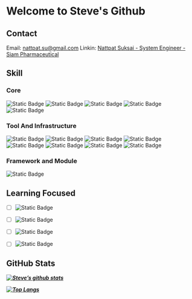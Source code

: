 # Welcome to Steve's Github

## Contact
Email: nattpat.su@gmail.com
Linkin: [Nattpat Suksai - System Engineer - Siam Pharmaceutical](https://th.linkedin.com/in/nattpat-suksai-4a36562aa)

## Skill
### Core
![Static Badge](https://img.shields.io/badge/HTML-%23E34F26?style=for-the-badge&logo=html5&labelColor=black) ![Static Badge](https://img.shields.io/badge/CSS3-%231572B6?style=for-the-badge&logo=css3&labelColor=black) ![Static Badge](https://img.shields.io/badge/Javasrcipt-yellow?style=for-the-badge&logo=javascript&labelColor=black)
![Static Badge](https://img.shields.io/badge/Python-%233776AB?style=for-the-badge&logo=Python&labelColor=black) ![Static Badge](https://img.shields.io/badge/Powershell-%230277bd?style=for-the-badge&labelColor=black)
### Tool And Infrastructure
 ![Static Badge](https://img.shields.io/badge/Git-%23F05032?style=for-the-badge&logo=git&labelColor=black) ![Static Badge](https://img.shields.io/badge/Github-%23181717?style=for-the-badge&logo=github&labelColor=black) ![Static Badge](https://img.shields.io/badge/Figma-%23F24E1E?style=for-the-badge&logo=figma&labelColor=black) ![Static Badge](https://img.shields.io/badge/Docker-%232496ED?style=for-the-badge&logo=docker&labelColor=black) ![Static Badge](https://img.shields.io/badge/VMware-%23607078?style=for-the-badge&logo=VMware&labelColor=white)
![Static Badge](https://img.shields.io/badge/Veeam-%2300B336?style=for-the-badge&logo=Veeam&labelColor=black) ![Static Badge](https://img.shields.io/badge/NPM-%23CB3837?style=for-the-badge&logo=NPM&labelColor=black) ![Static Badge](https://img.shields.io/badge/Trend%20micro-%23D71921?style=for-the-badge&logo=trendmicro&labelColor=black)



### Framework and Module
  
![Static Badge](https://img.shields.io/badge/Tailwind-%2306B6D4?style=for-the-badge&logo=tailwindcss&labelColor=black)

## Learning Focused

 - [ ] ![Static Badge](https://img.shields.io/badge/React-61DAFB?style=for-the-badge&logo=react&logoColor=%2361DAFB&labelColor=black)
 - [ ] ![Static Badge](https://img.shields.io/badge/Typescript-%233178C6?style=for-the-badge&logo=typescript&labelColor=black)
 - [ ] ![Static Badge](https://img.shields.io/badge/PHP-%23777BB4?style=for-the-badge&logo=php&logoColor=%23777BB4&labelColor=black)

 - [ ] ![Static Badge](https://img.shields.io/badge/Node.js-%235FA04E?style=for-the-badge&logo=Node.js&labelColor=black)
## GitHub Stats
**_[![Steve’s github stats](https://github-readme-stats.vercel.app/api?username=Nattpatsu)](https://github.com/deepajarout)_**

**_[![Top Langs](https://github-readme-stats.vercel.app/api/top-langs/?username=Nattpatsu&layout=compact)](https://github.com/deepajarout)_**
